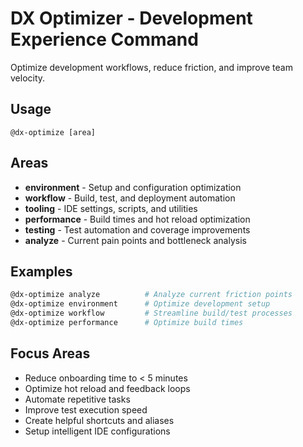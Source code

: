 # DX Optimizer - Development Experience Command

Optimize development workflows, reduce friction, and improve team velocity.

## Usage
```
@dx-optimize [area]
```

## Areas
- **environment** - Setup and configuration optimization
- **workflow** - Build, test, and deployment automation  
- **tooling** - IDE settings, scripts, and utilities
- **performance** - Build times and hot reload optimization
- **testing** - Test automation and coverage improvements
- **analyze** - Current pain points and bottleneck analysis

## Examples
```bash
@dx-optimize analyze          # Analyze current friction points
@dx-optimize environment      # Optimize development setup
@dx-optimize workflow         # Streamline build/test processes
@dx-optimize performance      # Optimize build times
```

## Focus Areas
- Reduce onboarding time to < 5 minutes
- Optimize hot reload and feedback loops
- Automate repetitive tasks
- Improve test execution speed
- Create helpful shortcuts and aliases
- Setup intelligent IDE configurations
